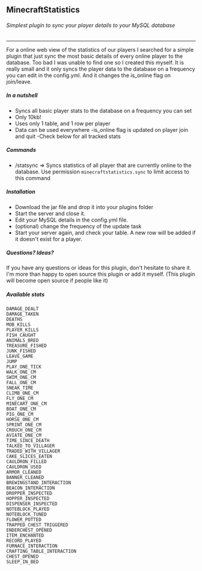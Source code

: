 ## MinecraftStatistics
###### Simplest plugin to sync your player details to your MySQL database
***
For a online web view of the statistics of our players I searched for a simple plugin that just sync the most basic details of every online player to the database. Too bad I was unable to find one so I created this myself. It is really small and it only syncs the player data to the database on a frequency you can edit in the config.yml. And it changes the is_online flag on join/leave.

##### In a nutshell
- Syncs all basic player stats to the database on a frequency you can set
- Only 10kb!
- Uses only 1 table, and 1 row per player
- Data can be used everywhere
-is_online flag is updated on player join and quit
-Check below for all tracked stats

##### Commands
- /statsync => Syncs statistics of all player that are currently online to the database. Use permission `minecraftstatistics.sync` to limit access to this command

##### Installation
- Download the jar file and drop it into your plugins folder
- Start the server and close it.
- Edit your MySQL details in the config.yml file.
- (optional) change the frequency of the update task
- Start your server again, and check your table. A new row will be added if it doesn't exist for a player.

##### Questions? Ideas?
If you have any questions or ideas for this plugin, don't hesitate to share it. I'm more than happy to open source this plugin or add it myself. (This plugin will become open source if people like it)

##### Available stats
```
DAMAGE_DEALT
DAMAGE_TAKEN
DEATHS
MOB_KILLS
PLAYER_KILLS
FISH_CAUGHT
ANIMALS_BRED
TREASURE_FISHED
JUNK_FISHED
LEAVE_GAME
JUMP
PLAY_ONE_TICK
WALK_ONE_CM
SWIM_ONE_CM
FALL_ONE_CM
SNEAK_TIME
CLIMB_ONE_CM
FLY_ONE_CM
MINECART_ONE_CM
BOAT_ONE_CM
PIG_ONE_CM
HORSE_ONE_CM
SPRINT_ONE_CM
CROUCH_ONE_CM
AVIATE_ONE_CM
TIME_SINCE_DEATH
TALKED_TO_VILLAGER
TRADED_WITH_VILLAGER
CAKE_SLICES_EATEN
CAULDRON_FILLED
CAULDRON_USED
ARMOR_CLEANED
BANNER_CLEANED
BREWINGSTAND_INTERACTION
BEACON_INTERACTION
DROPPER_INSPECTED
HOPPER_INSPECTED
DISPENSER_INSPECTED
NOTEBLOCK_PLAYED
NOTEBLOCK_TUNED
FLOWER_POTTED
TRAPPED_CHEST_TRIGGERED
ENDERCHEST_OPENED
ITEM_ENCHANTED
RECORD_PLAYED
FURNACE_INTERACTION
CRAFTING_TABLE_INTERACTION
CHEST_OPENED
SLEEP_IN_BED
```